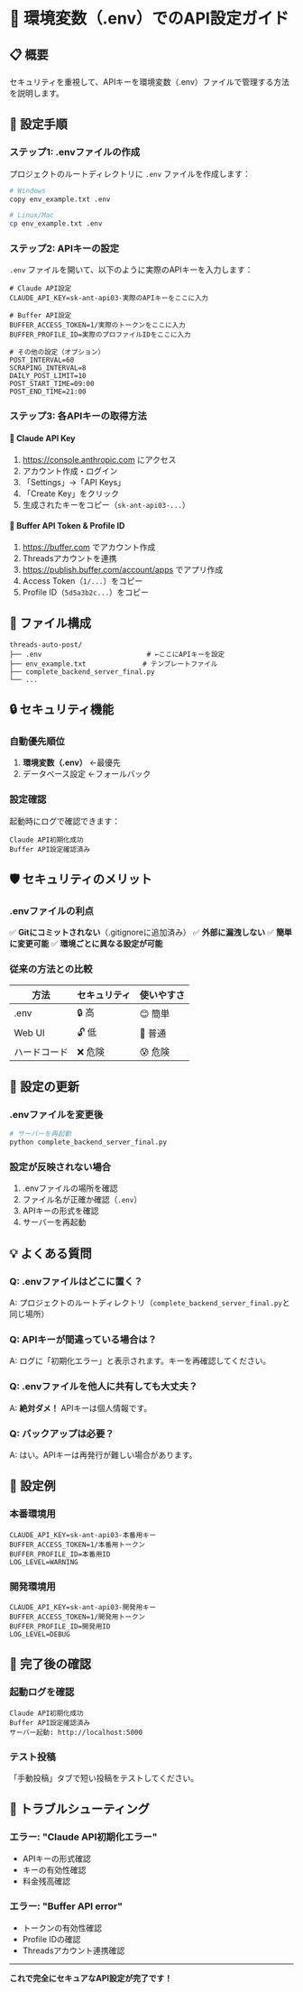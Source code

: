 # 🔐 環境変数（.env）でのAPI設定ガイド

## 📋 概要
セキュリティを重視して、APIキーを環境変数（.env）ファイルで管理する方法を説明します。

## 🚀 設定手順

### ステップ1: .envファイルの作成

プロジェクトのルートディレクトリに `.env` ファイルを作成します：

```bash
# Windows
copy env_example.txt .env

# Linux/Mac
cp env_example.txt .env
```

### ステップ2: APIキーの設定

`.env` ファイルを開いて、以下のように実際のAPIキーを入力します：

```env
# Claude API設定
CLAUDE_API_KEY=sk-ant-api03-実際のAPIキーをここに入力

# Buffer API設定
BUFFER_ACCESS_TOKEN=1/実際のトークンをここに入力
BUFFER_PROFILE_ID=実際のプロファイルIDをここに入力

# その他の設定（オプション）
POST_INTERVAL=60
SCRAPING_INTERVAL=8
DAILY_POST_LIMIT=10
POST_START_TIME=09:00
POST_END_TIME=21:00
```

### ステップ3: 各APIキーの取得方法

#### 🤖 Claude API Key
1. https://console.anthropic.com にアクセス
2. アカウント作成・ログイン
3. 「Settings」→「API Keys」
4. 「Create Key」をクリック
5. 生成されたキーをコピー（`sk-ant-api03-...`）

#### 📱 Buffer API Token & Profile ID
1. https://buffer.com でアカウント作成
2. Threadsアカウントを連携
3. https://publish.buffer.com/account/apps でアプリ作成
4. Access Token（`1/...`）をコピー
5. Profile ID（`5d5a3b2c...`）をコピー

## 📁 ファイル構成

```
threads-auto-post/
├── .env                          # ←ここにAPIキーを設定
├── env_example.txt              # テンプレートファイル
├── complete_backend_server_final.py
└── ...
```

## 🔒 セキュリティ機能

### 自動優先順位
1. **環境変数（.env）** ←最優先
2. データベース設定 ←フォールバック

### 設定確認
起動時にログで確認できます：
```
Claude API初期化成功
Buffer API設定確認済み
```

## 🛡️ セキュリティのメリット

### .envファイルの利点
✅ **Gitにコミットされない**（.gitignoreに追加済み）
✅ **外部に漏洩しない**
✅ **簡単に変更可能**
✅ **環境ごとに異なる設定が可能**

### 従来の方法との比較
| 方法 | セキュリティ | 使いやすさ |
|------|-------------|------------|
| .env | 🔒 高 | 😊 簡単 |
| Web UI | 🔓 低 | 🙂 普通 |
| ハードコード | ❌ 危険 | 😰 危険 |

## 🔄 設定の更新

### .envファイルを変更後
```bash
# サーバーを再起動
python complete_backend_server_final.py
```

### 設定が反映されない場合
1. .envファイルの場所を確認
2. ファイル名が正確か確認（`.env`）
3. APIキーの形式を確認
4. サーバーを再起動

## 💡 よくある質問

### Q: .envファイルはどこに置く？
A: プロジェクトのルートディレクトリ（`complete_backend_server_final.py`と同じ場所）

### Q: APIキーが間違っている場合は？
A: ログに「初期化エラー」と表示されます。キーを再確認してください。

### Q: .envファイルを他人に共有しても大丈夫？
A: **絶対ダメ！** APIキーは個人情報です。

### Q: バックアップは必要？
A: はい。APIキーは再発行が難しい場合があります。

## 🎯 設定例

### 本番環境用
```env
CLAUDE_API_KEY=sk-ant-api03-本番用キー
BUFFER_ACCESS_TOKEN=1/本番用トークン
BUFFER_PROFILE_ID=本番用ID
LOG_LEVEL=WARNING
```

### 開発環境用
```env
CLAUDE_API_KEY=sk-ant-api03-開発用キー
BUFFER_ACCESS_TOKEN=1/開発用トークン
BUFFER_PROFILE_ID=開発用ID
LOG_LEVEL=DEBUG
```

## 🎉 完了後の確認

### 起動ログを確認
```
Claude API初期化成功
Buffer API設定確認済み
サーバー起動: http://localhost:5000
```

### テスト投稿
「手動投稿」タブで短い投稿をテストしてください。

## 🔧 トラブルシューティング

### エラー: "Claude API初期化エラー"
- APIキーの形式確認
- キーの有効性確認
- 料金残高確認

### エラー: "Buffer API error"
- トークンの有効性確認
- Profile IDの確認
- Threadsアカウント連携確認

---

**これで完全にセキュアなAPI設定が完了です！**